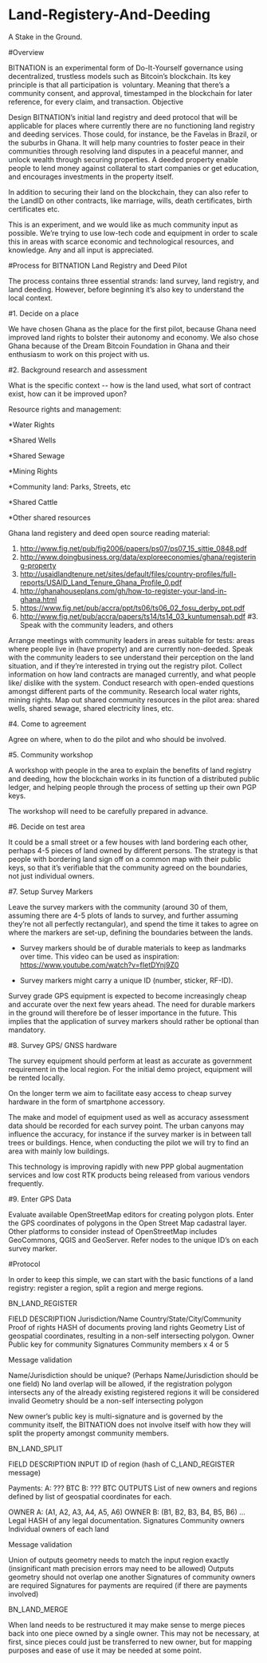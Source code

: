 Land-Registery-And-Deeding
==========================

A Stake in the Ground.



#Overview


BITNATION is an experimental form of Do-It-Yourself governance using decentralized, trustless models such as Bitcoin’s blockchain. Its key principle is that all participation is  voluntary. Meaning that there’s a community consent, and approval, timestamped in the blockchain for later reference, for every claim, and transaction.
Objective


Design BITNATION’s initial land registry and deed protocol that will be applicable for places where currently there are no functioning land registry and deeding services. Those could, for instance, be the Favelas in Brazil, or the suburbs in Ghana. It will help many countries to foster peace in their communities through resolving land disputes in a peaceful manner, and unlock wealth through securing properties. A deeded property enable people to lend money against collateral to start companies or get education, and encourages investments in the property itself.


In addition to securing their land on the blockchain, they can also refer to the LandID on other contracts, like marriage, wills, death certificates, birth certificates etc.


This is an experiment, and we would like as much community input as possible. We’re trying to use low-tech code and equipment in order to scale this in areas with scarce economic and technological resources, and knowledge. Any and all input is appreciated.


#Process for BITNATION Land Registry and Deed Pilot


The process contains three essential strands: land survey, land registry, and land deeding. However, before beginning it’s also key to understand the local context.

#1. Decide on a place

We have chosen Ghana as the place for the first pilot, because Ghana need improved land rights to bolster their autonomy and economy. We also chose Ghana because of the Dream Bitcoin Foundation in Ghana and their enthusiasm to work on this project with us. 

#2. Background research and assessment

What is the specific context -- how is the land used, what sort of contract exist, how can it be improved upon?

Resource rights and management:

*Water Rights

*Shared Wells

*Shared Sewage

*Mining Rights

*Community land: Parks, Streets, etc

*Shared Cattle

*Other shared resources

Ghana land registery and deed open source reading material:

1. http://www.fig.net/pub/fig2006/papers/ps07/ps07_15_sittie_0848.pdf
2. http://www.doingbusiness.org/data/exploreeconomies/ghana/registering-property
3. http://usaidlandtenure.net/sites/default/files/country-profiles/full-reports/USAID_Land_Tenure_Ghana_Profile_0.pdf
4. http://ghanahouseplans.com/gh/how-to-register-your-land-in-ghana.html
5. https://www.fig.net/pub/accra/ppt/ts06/ts06_02_fosu_derby_ppt.pdf
6. http://www.fig.net/pub/accra/papers/ts14/ts14_03_kuntumensah.pdf
#3. Speak with the community leaders, and others

Arrange meetings with community leaders in areas suitable for tests: areas where people live in (have property) and are currently non-deeded. Speak with the community leaders to see understand their perception on the land situation, and if they’re interested in trying out the registry pilot. 
Collect information on how land contracts are managed currently, and what people like/ dislike with the system. Conduct research with open-ended questions amongst different parts of the community. 
Research local water rights, mining rights. Map out shared community resources in the pilot area: shared wells, shared sewage, shared electricity lines, etc.

#4. Come to agreement

Agree on where, when to do the pilot and who should be involved.

#5. Community workshop

A workshop with people in the area to explain the benefits of land registry and deeding, how the blockchain works in its function of a distributed public ledger, and helping people through the process of setting up their own PGP keys.

The workshop will need to be carefully prepared in advance.

#6. Decide on test area

It could be a small street or a few houses with land bordering each other, perhaps 4-5 pieces of land owned by different persons. The strategy is that people with bordering land sign off on a common map with their public keys, so that it’s verifiable that the community agreed on the boundaries, not just individual owners.

#7. Setup Survey Markers

Leave the survey markers with the community (around 30 of them, assuming there are 4-5 plots of lands to survey, and further assuming they’re not all perfectly rectangular), and spend the time it takes to agree on where the markers are set-up, defining the boundaries between the lands. 

* Survey markers should be of durable materials to keep as landmarks over time. 
This video can be used as inspiration: https://www.youtube.com/watch?v=fIetDYnj9Z0

* Survey markers might carry a unique ID (number, sticker, RF-ID). 

Survey grade GPS equipment is expected to become increasingly cheap and accurate over the next few years ahead. The need for durable markers in the ground will therefore be of lesser importance in the future. This implies that the application of survey markers should rather be optional than mandatory.

#8. Survey GPS/ GNSS hardware

The survey equipment should perform at least as accurate as government requirement in the local region.
For the initial demo project, equipment will be rented locally. 

On the longer term we aim to facilitate easy access to cheap survey hardware in the form of smartphone accessory.

The make and model of equipment used as well as accuracy assessment data should be recorded for each survey point. The urban canyons may influence the accuracy, for instance if the survey marker is in between tall trees or buildings. Hence, when conducting the pilot we will try to find an area with mainly low buildings. 

This technology is improving rapidly with new PPP global augmentation services and low cost RTK products being released from various vendors frequently.

#9. Enter GPS Data 

Evaluate available OpenStreetMap editors for creating polygon plots. 
Enter the GPS coordinates of polygons in the Open Street Map cadastral layer. 
Other platforms to consider instead of OpenStreetMap includes GeoCommons, QGIS and GeoServer. 
Refer nodes to the unique ID’s on each survey marker. 

#Protocol

In order to keep this simple, we can start with the basic functions of a land registry: register a region, split a region and merge regions. 

BN_LAND_REGISTER

FIELD
DESCRIPTION
Jurisdiction/Name
Country/State/City/Community
Proof of rights
HASH of documents proving land rights
Geometry
List of geospatial coordinates, resulting in a non-self intersecting polygon.
Owner
Public key for community
Signatures
Community members x 4 or 5

Message validation

Name/Jurisdiction should be unique? (Perhaps Name/Jurisdiction should be one field)
No land overlap will be allowed, if the registration polygon intersects any of the already existing registered regions it will be considered invalid
Geometry should be a non-self intersecting polygon

New owner’s public key is multi-signature and is governed by the community itself,  the BITNATION does not involve itself with how they will split the property amongst community members.

BN_LAND_SPLIT

FIELD
DESCRIPTION
INPUT
ID of region
(hash of C_LAND_REGISTER message)

Payments:
A: ??? BTC
B: ??? BTC
OUTPUTS
List of new owners and regions defined by list of geospatial coordinates for each.

OWNER A: (A1, A2, A3, A4, A5, A6)
OWNER B: (B1, B2, B3, B4, B5, B6)
…
Legal
HASH of any legal documentation.
Signatures
Community owners
Individual owners of each land 

Message validation

Union of outputs geometry needs to match the input region exactly
(insignificant math precision errors may need to be allowed)
Outputs geometry should not overlap one another
Signatures of community owners are required
Signatures for payments are required (if there are payments involved)

BN_LAND_MERGE

When land needs to be restructured it may make sense to merge pieces back into one piece owned by a single owner. This may not be necessary, at first, since pieces could just be transferred to new owner, but for mapping purposes and ease of use it may be needed at some point.



